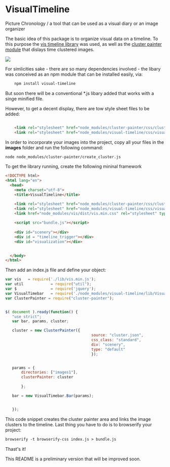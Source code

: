 # VisualTimeline
Picture Chronology / a tool that can be used as a visual diary or an image organizer

The basic idea of this package is to organize visual data on a timeline.
To this purpose the <a href = "https://github.com/almende/vis">vis timeline library</a> was used, as well as the <a href = "https://github.com/Phalanstere/ClusterPainter">cluster painter module</a> that dislays time clustered images.

<img src="http://burckhardt.ludicmedia.de/ClusterPainter/VisualTimebar2.png">


For simlicities sake - there are so many dependencies involved - the libary was conceived as an npm module that can be installed easily, via:

```html
	npm install visual-timeline
```
But soon there will be a conventional *.js libary added that works with a singe minified file.

However, to get a decent display, there are tow style sheet files to be added:

```html

    <link rel="stylesheet" href="node_modules/cluster-painter/css/clusterPainter.css">
    <link rel="stylesheet" href="node_modules/visual-timeline/css/visualTimeline.css">

```

In order to incorporate your images into the project, copy all your files in the **images** folder and run the following command:

```html
node node_modules/cluster-painter/create_cluster.js

``` 

To get the library running, create the following mininal framework

```html
<!DOCTYPE html>
<html lang="en">
  <head>
    <meta charset="utf-8">
    <title>VisualTimeline</title>

    <link rel="stylesheet" href="node_modules/cluster-painter/css/clusterPainter.css">
    <link rel="stylesheet" href="node_modules/visual-timeline/css/visualTimeline.css">
    <link href="node_modules/vis/dist/vis.min.css" rel="stylesheet" type="text/css" />
    
    <script src="bundle.js"></script> 
    
	<div id="scenery"></div>	
	<div id = "timeline_trigger"></div>
	<div id="visualization"></div>

   
  </body>
</html>
```

Then add an index.js file and define your object:

 ```javascript
var vis   = require('./lib/vis.min.js');
var util            = require("util");
var $               = require('jquery');
var VisualTimebar   = require('./node_modules/visual-timeline/lib/VisualTimebar.js');
var ClusterPainter = require("cluster-painter");


$( document ).ready(function() {
    "use strict";
    var bar, params, cluster;

    cluster = new ClusterPainter({
                                       source: "cluster.json",  
                                       css_class: "standard",
                                       div: "scenery",
                                       type: "default"
                                       });


    params = {
        directories: ["images1"],
        clusterPainter: cluster
                 
        };

    bar = new VisualTimebar.Bar(params);


    });


```

This code snippet creates the cluster painter area and links the image clusters to the timeline.
Last thing you have to do is to browserify your project:


 ```html
browserify -t browserify-css index.js > bundle.js
```



Thast's it!

This README is a preliminary version that will be improved soon.

